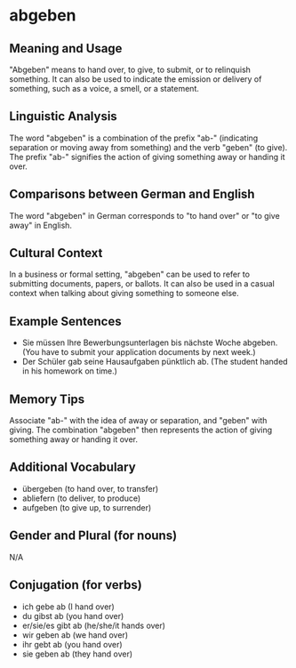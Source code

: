 # abgeben
## Meaning and Usage
"Abgeben" means to hand over, to give, to submit, or to relinquish something. It can also be used to indicate the emission or delivery of something, such as a voice, a smell, or a statement.

## Linguistic Analysis
The word "abgeben" is a combination of the prefix "ab-" (indicating separation or moving away from something) and the verb "geben" (to give). The prefix "ab-" signifies the action of giving something away or handing it over. 

## Comparisons between German and English
The word "abgeben" in German corresponds to "to hand over" or "to give away" in English.

## Cultural Context
In a business or formal setting, "abgeben" can be used to refer to submitting documents, papers, or ballots. It can also be used in a casual context when talking about giving something to someone else.

## Example Sentences
- Sie müssen Ihre Bewerbungsunterlagen bis nächste Woche abgeben. (You have to submit your application documents by next week.)
- Der Schüler gab seine Hausaufgaben pünktlich ab. (The student handed in his homework on time.)

## Memory Tips
Associate "ab-" with the idea of away or separation, and "geben" with giving. The combination "abgeben" then represents the action of giving something away or handing it over.

## Additional Vocabulary
- übergeben (to hand over, to transfer)
- abliefern (to deliver, to produce)
- aufgeben (to give up, to surrender)

## Gender and Plural (for nouns)
N/A

## Conjugation (for verbs)
- ich gebe ab (I hand over)
- du gibst ab (you hand over)
- er/sie/es gibt ab (he/she/it hands over)
- wir geben ab (we hand over)
- ihr gebt ab (you hand over)
- sie geben ab (they hand over)